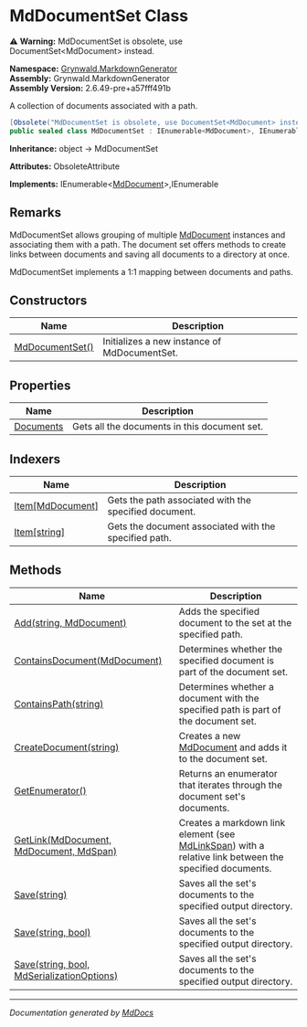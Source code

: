 ﻿<!--  
  <auto-generated>   
    The contents of this file were generated by a tool.  
    Changes to this file may be list if the file is regenerated  
  </auto-generated>   
-->

# MdDocumentSet Class

⚠️ **Warning:** MdDocumentSet is obsolete, use DocumentSet\<MdDocument\> instead.

**Namespace:** [Grynwald.MarkdownGenerator](../index.md)  
**Assembly:** Grynwald.MarkdownGenerator  
**Assembly Version:** 2.6.49\-pre+a57fff491b

A collection of documents associated with a path.

```csharp
[Obsolete("MdDocumentSet is obsolete, use DocumentSet<MdDocument> instead.")]
public sealed class MdDocumentSet : IEnumerable<MdDocument>, IEnumerable
```

**Inheritance:** object → MdDocumentSet

**Attributes:** ObsoleteAttribute

**Implements:** IEnumerable\<[MdDocument](../MdDocument/index.md)\>,IEnumerable

## Remarks

MdDocumentSet allows grouping of multiple [MdDocument](../MdDocument/index.md) instances and associating             them with a path. The document set offers methods to create links between documents and saving all              documents to a directory at once.

MdDocumentSet implements a 1:1 mapping between documents and paths.

## Constructors

| Name                                     | Description                                  |
| ---------------------------------------- | -------------------------------------------- |
| [MdDocumentSet()](constructors/index.md) | Initializes a new instance of MdDocumentSet. |

## Properties

| Name                                 | Description                                  |
| ------------------------------------ | -------------------------------------------- |
| [Documents](properties/Documents.md) | Gets all the documents in this document set. |

## Indexers

| Name                                                  | Description                                           |
| ----------------------------------------------------- | ----------------------------------------------------- |
| [Item\[MdDocument\]](indexers/Item.md#itemmddocument) | Gets the path associated with the specified document. |
| [Item\[string\]](indexers/Item.md#itemstring)         | Gets the document associated with the specified path. |

## Methods

| Name                                                                                                 | Description                                                                                                                      |
| ---------------------------------------------------------------------------------------------------- | -------------------------------------------------------------------------------------------------------------------------------- |
| [Add(string, MdDocument)](methods/Add.md)                                                            | Adds the specified document to the set at the specified path.                                                                    |
| [ContainsDocument(MdDocument)](methods/ContainsDocument.md)                                          | Determines whether the specified document is part of the document set.                                                           |
| [ContainsPath(string)](methods/ContainsPath.md)                                                      | Determines whether a document with the specified path is part of the document set.                                               |
| [CreateDocument(string)](methods/CreateDocument.md)                                                  | Creates a new [MdDocument](../MdDocument/index.md) and adds it to the document set.                                              |
| [GetEnumerator()](methods/GetEnumerator.md)                                                          | Returns an enumerator that iterates through the document set's documents.                                                        |
| [GetLink(MdDocument, MdDocument, MdSpan)](methods/GetLink.md)                                        | Creates a markdown link element (see [MdLinkSpan](../MdLinkSpan/index.md)) with a relative link between the specified documents. |
| [Save(string)](methods/Save.md#savestring)                                                           | Saves all the set's documents to the specified output directory.                                                                 |
| [Save(string, bool)](methods/Save.md#savestring-bool)                                                | Saves all the set's documents to the specified output directory.                                                                 |
| [Save(string, bool, MdSerializationOptions)](methods/Save.md#savestring-bool-mdserializationoptions) | Saves all the set's documents to the specified output directory.                                                                 |

___

*Documentation generated by [MdDocs](https://github.com/ap0llo/mddocs)*
